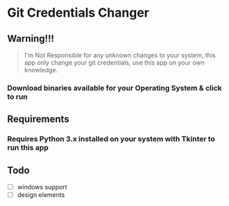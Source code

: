 # Git Credentials Changer
## Warning!!!
> I'm Not Responsible for any unknown changes to your system, this app only change your git credentials, use this app on your own knowledge.

### Download binaries available for your Operating System & click to run

## Requirements
### Requires Python 3.x installed on your system with Tkinter to run this app

## Todo

- [ ] windows support
- [ ] design elements
